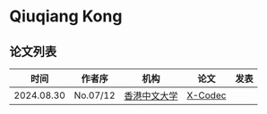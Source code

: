 # Qiuqiang Kong

## 论文列表

| 时间 | 作者序 | 机构 | 论文 | 发表 |
|:-:|:-:|---|---|---|
| 2024.08.30 | No.07/12 | [香港中文大学](../Institutions/CHN-CUHK_香港中文大学.md) | [X-Codec](../Models/Speech_Neural_Codec/2024.08.30_X-Codec.md) |
